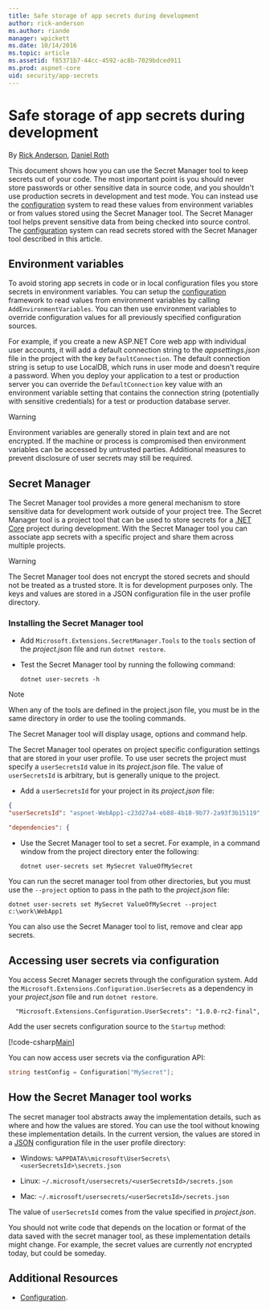 ```yaml
---
title: Safe storage of app secrets during development
author: rick-anderson
ms.author: riande
manager: wpickett
ms.date: 10/14/2016
ms.topic: article
ms.assetid: f85371b7-44cc-4592-ac8b-7029bdced911
ms.prod: aspnet-core
uid: security/app-secrets
---
```

<a name=security-app-secrets></a>

# Safe storage of app secrets during development

By [Rick Anderson](https://twitter.com/RickAndMSFT), [Daniel Roth](https://github.com/danroth27)

This document shows how you can use the Secret Manager tool to keep secrets out of your code. The most important point is you should never store passwords or other sensitive data in source code, and you shouldn't use production secrets in development and test mode. You can instead use the [configuration](../fundamentals/configuration.md) system to read these values from environment variables or from values stored using the Secret Manager tool. The Secret Manager tool helps prevent sensitive data from being checked into source control. The [configuration](../fundamentals/configuration.md) system can read secrets stored with the Secret Manager tool described in this article.

## Environment variables

To avoid storing app secrets in code or in local configuration files you store secrets in environment variables. You can setup the [configuration](../fundamentals/configuration.md) framework to read values from environment variables by calling `AddEnvironmentVariables`. You can then use environment variables to override configuration values for all previously specified configuration sources.

For example, if you create a new ASP.NET Core web app with individual user accounts, it will add a default connection string to the *appsettings.json* file in the project with the key `DefaultConnection`. The default connection string is setup to use LocalDB, which runs in user mode and doesn't require a password. When you deploy your application to a test or production server you can override the `DefaultConnection` key value with an environment variable setting that contains the connection string (potentially with sensitive credentials) for a test or production database server.

>[!WARNING]
> Environment variables are generally stored in plain text and are not encrypted. If the machine or process is compromised then environment variables can be accessed by untrusted parties. Additional measures to prevent disclosure of user secrets may still be required.

## Secret Manager

The Secret Manager tool provides a more general mechanism to store sensitive data for development work outside of your project tree. The Secret Manager tool is a project tool that can be used to store secrets for a [.NET Core](https://microsoft.com/net/core) project during development. With the Secret Manager tool you can associate app secrets with a specific project and share them across multiple projects.

>[!WARNING]
> The Secret Manager tool does not encrypt the stored secrets and should not be treated as a trusted store. It is for development purposes only. The keys and values are stored in a JSON configuration file in the user profile directory.

### Installing the Secret Manager tool

* Add ``Microsoft.Extensions.SecretManager.Tools`` to the ``tools`` section of the *project.json* file and run ``dotnet restore``. 

* Test the Secret Manager tool by running the following command:

  <!-- literal_block {"ids": [], "xml:space": "preserve"} -->

  ````
  dotnet user-secrets -h
     ````

> [!NOTE]
> When any of the tools are defined in the project.json file, you must be in the same directory in order to use the tooling commands.

The Secret Manager tool will display usage, options and command help.

The Secret Manager tool operates on project specific configuration settings that are stored in your user profile. To use user secrets the project must specify a `userSecretsId` value in its *project.json* file. The value of `userSecretsId` is arbitrary, but is generally unique to the project.

* Add a `userSecretsId` for your project in its *project.json* file:

<!-- literal_block {"ids": [], "linenos": false, "xml:space": "preserve", "language": "json", "highlight_args": {"hl_lines": [2]}} -->

````json
{
"userSecretsId": "aspnet-WebApp1-c23d27a4-eb88-4b18-9b77-2a93f3b15119",

"dependencies": {
````

* Use the Secret Manager tool to set a secret. For example, in a command window from the project directory enter the following:

  <!-- literal_block {"ids": [], "xml:space": "preserve"} -->

  ````
  dotnet user-secrets set MySecret ValueOfMySecret
     ````

You can run the secret manager tool from other directories, but you must use the `--project` option to pass in the path to the *project.json* file:

<!-- literal_block {"ids": [], "xml:space": "preserve"} -->

````
dotnet user-secrets set MySecret ValueOfMySecret --project c:\work\WebApp1
   ````

You can also use the Secret Manager tool to list, remove and clear app secrets.

## Accessing user secrets via configuration

You access Secret Manager secrets through the configuration system. Add the `Microsoft.Extensions.Configuration.UserSecrets` as a dependency in your *project.json* file and run `dotnet restore`.

<!-- literal_block {"ids": [], "linenos": false, "xml:space": "preserve", "language": "none", "highlight_args": {"hl_lines": [2]}} -->

````none
  "Microsoft.Extensions.Configuration.UserSecrets": "1.0.0-rc2-final",
   ````

Add the user secrets configuration source to the `Startup` method:

[!code-csharp[Main](../common/samples/WebApplication1/src/WebApplication1/Startup.cs?highlight=11&range=20-35)]

You can now access user secrets via the configuration API:

````csharp
string testConfig = Configuration["MySecret"];
   ````

## How the Secret Manager tool works

The secret manager tool abstracts away the implementation details, such as where and how the values are stored. You can use the tool without knowing these implementation details. In the current version, the values are stored in a [JSON](http://json.org/) configuration file in the user profile directory:

* Windows: `%APPDATA%\microsoft\UserSecrets\<userSecretsId>\secrets.json`

* Linux: `~/.microsoft/usersecrets/<userSecretsId>/secrets.json`

* Mac: `~/.microsoft/usersecrets/<userSecretsId>/secrets.json`

The value of `userSecretsId` comes from the value specified in *project.json*.

You should not write code that depends on the location or format of the data saved with the secret manager tool, as these implementation details might change. For example, the secret values are currently *not* encrypted today, but could be someday.

## Additional Resources

* [Configuration](../fundamentals/configuration.md).
